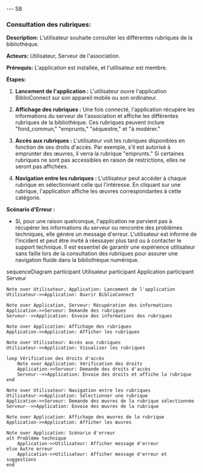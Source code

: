 --- S8
### Consultation des rubriques:

**Description:** L'utilisateur souhaite consulter les différentes rubriques de la bibliothèque.

**Acteurs:** Utilisateur, Serveur de l'association.

**Prérequis:** L'application est installée, et l'utilisateur est membre.

**Étapes:**

1. **Lancement de l'application :** L'utilisateur ouvre l'application BiblioConnect sur son appareil mobile ou son ordinateur.

2. **Affichage des rubriques :** Une fois connecté, l'application récupère les informations du serveur de l'association et affiche les différentes rubriques de la bibliothèque. Ces rubriques peuvent inclure "fond_commun," "emprunts," "séquestre," et "à modérer."

3. **Accès aux rubriques :** L'utilisateur voit les rubriques disponibles en fonction de ses droits d'accès. Par exemple, s'il est autorisé à emprunter des œuvres, il verra la rubrique "emprunts." Si certaines rubriques ne sont pas accessibles en raison de restrictions, elles ne seront pas affichées.

4. **Navigation entre les rubriques :** L'utilisateur peut accéder à chaque rubrique en sélectionnant celle qui l'intéresse. En cliquant sur une rubrique, l'application affiche les œuvres correspondantes à cette catégorie.

**Scénario d'Erreur :**

- Si, pour une raison quelconque, l'application ne parvient pas à récupérer les informations du serveur ou rencontre des problèmes techniques, elle génère un message d'erreur. L'utilisateur est informé de l'incident et peut être invité à réessayer plus tard ou à contacter le support technique. Il est essentiel de garantir une expérience utilisateur sans faille lors de la consultation des rubriques pour assurer une navigation fluide dans la bibliothèque numérique.


sequenceDiagram
    participant Utilisateur
    participant Application
    participant Serveur

    Note over Utilisateur, Application: Lancement de l'application
    Utilisateur->>Application: Ouvrir BiblioConnect

    Note over Application, Serveur: Récupération des informations
    Application->>Serveur: Demande des rubriques
    Serveur-->>Application: Envoie des informations des rubriques

    Note over Application: Affichage des rubriques
    Application->>Application: Afficher les rubriques

    Note over Utilisateur: Accès aux rubriques
    Utilisateur->>Application: Visualiser les rubriques

    loop Vérification des droits d'accès
        Note over Application: Vérification des droits
        Application->>Serveur: Demande des droits d'accès
        Serveur-->>Application: Envoie des droits et affiche la rubrique
    end

    Note over Utilisateur: Navigation entre les rubriques
    Utilisateur->>Application: Sélectionner une rubrique
    Application->>Serveur: Demande des œuvres de la rubrique sélectionnée
    Serveur-->>Application: Envoie des œuvres de la rubrique

    Note over Application: Affichage des œuvres de la rubrique
    Application->>Application: Afficher les œuvres

    Note over Application: Scénario d'erreur
    alt Problème technique
        Application->>Utilisateur: Afficher message d'erreur
    else Autre erreur
        Application->>Utilisateur: Afficher message d'erreur et suggestions
    end
